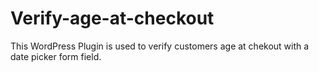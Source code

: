 # Verify-age-at-checkout
This WordPress Plugin is used to verify customers age at chekout with a date picker form field.
